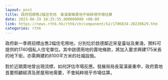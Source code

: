 ```yaml
---
layout: post
title: 政府招標售2幅住宅地　甯漢豪稱賣地不純粹視市場估算
date: 2023-06-29 18:25:55.000000000 +08:00
link: https://news.rthk.hk/rthk/ch/component/k2/1706834-20230629.htm
categories: rthk
---
```


政府新一季將招標出售2幅住宅用地，分別位於啟德鄰近宋皇臺站及東涌，預料可提供約1740個私人住宅單位。其中啟德用地的賣地條款，將加入要求興建175米長的地下街，亦需興建約8100平方米的社福設施。

對於近期賣地曾出現流標，如何評估市場反應。發展局局長甯漢豪重申，政府賣地首要照顧經濟及房屋用地需要，不會純粹視乎市場估算。
